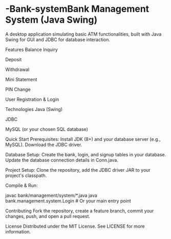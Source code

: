 # -Bank-systemBank Management System (Java Swing)
A desktop application simulating basic ATM functionalities, built with Java Swing for GUI and JDBC for database interaction.

Features
Balance Inquiry

Deposit

Withdrawal

Mini Statement

PIN Change

User Registration & Login

Technologies
Java (Swing)

JDBC

MySQL (or your chosen SQL database)

Quick Start
Prerequisites: Install JDK (8+) and your database server (e.g., MySQL). Download the JDBC driver.

Database Setup: Create the bank, login, and signup tables in your database. Update the database connection details in Conn.java.

Project Setup: Clone the repository, add the JDBC driver JAR to your project's classpath.

Compile & Run:

javac bank/management/system/*.java
java bank.management.system.Login # Or your main entry point

Contributing
Fork the repository, create a feature branch, commit your changes, push, and open a pull request.

License
Distributed under the MIT License. See LICENSE for more information.
